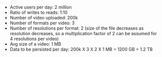 - Active users per day: 2 million
- Ratio of writes to reads: 1:10
- Number of video uploaded: 200k
- Number of formats per video: 3
- Number of resolutions per format: 2 (size of the file decreases as resolution decreases, so a         multiplication factor of 2 can be assumed for 4 resolutions per video)
- Avg size of a video: 1 MB
- Data to be persisted per day: 200k X 3 X 2 X 1 MB = 1200 GB = 1.2 TB